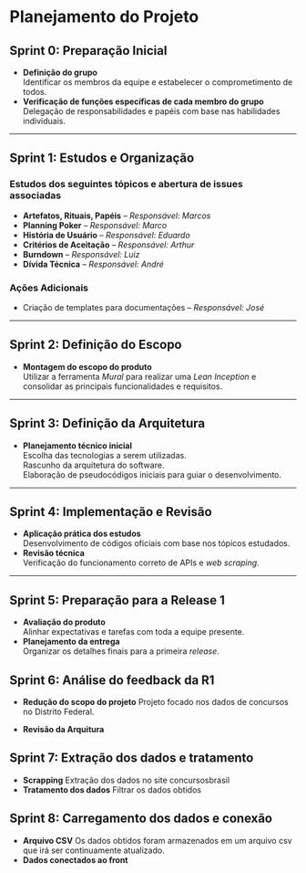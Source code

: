 # Planejamento do Projeto

## Sprint 0: Preparação Inicial

- **Definição do grupo**  
  Identificar os membros da equipe e estabelecer o comprometimento de todos.  
- **Verificação de funções específicas de cada membro do grupo**  
  Delegação de responsabilidades e papéis com base nas habilidades individuais.  

---

## Sprint 1: Estudos e Organização  

### **Estudos dos seguintes tópicos e abertura de issues associadas**  

- **Artefatos, Rituais, Papéis** – *Responsável: Marcos*  
- **Planning Poker** – *Responsável: Marco*  
- **História de Usuário** – *Responsável: Eduardo*  
- **Critérios de Aceitação** – *Responsável: Arthur*  
- **Burndown** – *Responsável: Luiz*  
- **Dívida Técnica** – *Responsável: André*  

### **Ações Adicionais**  

- Criação de templates para documentações – *Responsável: José*  

---

## Sprint 2: Definição do Escopo  

- **Montagem do escopo do produto**  
  Utilizar a ferramenta *Mural* para realizar uma *Lean Inception* e consolidar as principais funcionalidades e requisitos.  

---

## Sprint 3: Definição da Arquitetura  

- **Planejamento técnico inicial**  
   Escolha das tecnologias a serem utilizadas.  
   Rascunho da arquitetura do software.  
   Elaboração de pseudocódigos iniciais para guiar o desenvolvimento.  

---

## Sprint 4: Implementação e Revisão  

- **Aplicação prática dos estudos**  
   Desenvolvimento de códigos oficiais com base nos tópicos estudados.  
- **Revisão técnica**  
   Verificação do funcionamento correto de APIs e *web scraping*.  

---

## Sprint 5: Preparação para a Release 1  

- **Avaliação do produto**  
   Alinhar expectativas e tarefas com toda a equipe presente.  
- **Planejamento da entrega**  
   Organizar os detalhes finais para a primeira *release*.

## Sprint 6: Análise do feedback da R1

- **Redução do scopo do projeto**
   Projeto focado nos dados de concursos no Distrito Federal.

- **Revisão da Arquitura**

## Sprint 7: Extração dos dados e tratamento

- **Scrapping**
   Extração dos dados no site concursosbrasil
- **Tratamento dos dados**
   Filtrar os dados obtidos

## Sprint 8: Carregamento dos dados e conexão

- **Arquivo CSV**
   Os dados obtidos foram armazenados em um arquivo csv que irá ser continuamente atualizado.
- **Dados conectados ao front**
